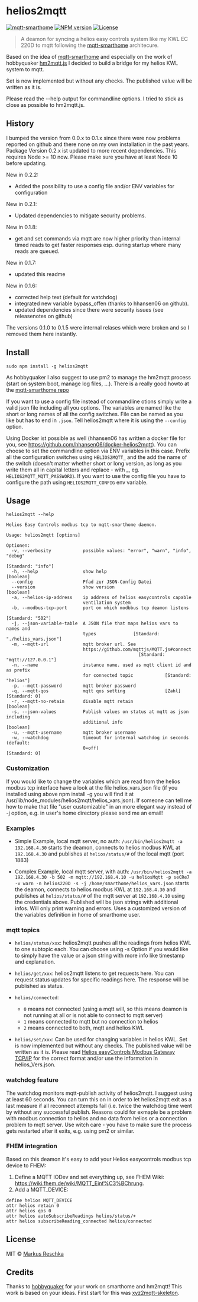 # helios2mqtt

[![mqtt-smarthome](https://img.shields.io/badge/mqtt-smarthome-blue.svg)](https://github.com/mqtt-smarthome/mqtt-smarthome)
[![NPM version](https://badge.fury.io/js/helios2mqtt.svg)](http://badge.fury.io/js/helios2mqtt)
[![License][mit-badge]][mit-url]

> A deamon for syncing a helios easy controls system like my KWL EC 220D to mqtt following the [mqtt-smarthome](https://github.com/mqtt-smarthome) architecure.

Based on the idea of [mqtt-smarthome](https://github.com/mqtt-smarthome) and especially on the work of hobbyquaker [hm2mqtt.js](https://github.com/hobbyquaker/hm2mqtt.js) I decided to build a bridge for my helios KWL system to mqtt.

Set is now implemented but without any checks. The published value will be written as it is.

Please read the --help output for commandline options. I tried to stick as close as possible to hm2mqtt.js.

## History

I bumped the version from 0.0.x to 0.1.x since there were now problems reported on github and there none on my own installation in the past years.
Package Version 0.2.x ist updated to more recent dependencies. This requires Node >= 10 now. Please make sure you have at least Node 10 before updating.

New in 0.2.2:
* Added the possibility to use a config file and/or ENV variables for configuration

New in 0.2.1:
* Updated dependencies to mitigate security problems.

New in 0.1.8:
* get and set commands via mqtt are now higher priority than internal timed reads to get faster responses esp. during startup where many reads are queued.

New in 0.1.7:
* updated this readme

New in 0.1.6:
* corrected help text (default for watchdog)
* integrated new variable bypass_offen (thanks to hhansen06 on github).
* updated dependencies since there were security issues (see releasenotes on github)

The versions 0.1.0 to 0.1.5 were internal relases which were broken and so I removed them here instantly.

## Install

`sudo npm install -g helios2mqtt`

As hobbyquaker I also suggest to use pm2 to manage the hm2mqtt process (start on system boot, manage log files, ...). There is a really good howto at the [mqtt-smarthome repo](https://github.com/mqtt-smarthome/mqtt-smarthome/blob/master/howtos/homematic.md)

If you want to use a config file instead of commandline otions simply write a valid json file including all you options. The variables are named like the short or long names of all the config switches. File can be named as you like but has to end in `.json`. Tell helios2mqtt where it is using the `--config` option.

Using Docker ist possible as well (hhansen06 has written a docker file for you, see https://github.com/hhansen06/docker-helios2mqtt). You can choose to set the commandline option via ENV variables in this case. Prefix all the configuration switches using `HELIOS2MQTT_` and the add the name of the switch (doesn't matter whether short or long version, as long as you write them all in capital letters and replace - with _, eg. `HELIOS2MQTT_MQTT_PASSWORD`). If you want to use the config file you have to configure the path using `HELIOS2MQTT_CONFIG` env variable.

## Usage

`helios2mqtt --help`

```helios2mqtt 0.2.2
Helios Easy Controls modbus tcp to mqtt-smarthome daemon.

Usage: helios2mqtt [options]

Optionen:
  -v, --verbosity            possible values: "error", "warn", "info", "debug"
                                                              [Standard: "info"]
  -h, --help                 show help                                 [boolean]
  --config                   Pfad zur JSON-Config Datei
  --version                  show version                              [boolean]
  -a, --helios-ip-address    ip address of helios easycontrols capable
                             ventilation system
  -b, --modbus-tcp-port      port on which modbbus tcp deamon listens
                                                               [Standard: "502"]
  -j, --json-variable-table  A JSON file that maps helios vars to names and
                             types              [Standard: "./helios_vars.json"]
  -m, --mqtt-url             mqtt broker url. See
                             https://github.com/mqttjs/MQTT.js#connect
                                                  [Standard: "mqtt://127.0.0.1"]
  -n, --name                 instance name. used as mqtt client id and as prefix
                             for connected topic            [Standard: "helios"]
  -p, --mqtt-password        mqtt broker password
  -q, --mqtt-qos             mqtt qos setting               [Zahl] [Standard: 0]
  -r, --mqtt-no-retain       disable mqtt retain                       [boolean]
  -s, --json-values          Publish values on status at mqtt as json including
                             additional info                           [boolean]
  -u, --mqtt-username        mqtt broker username
  -w, --watchdog             timeout for internal watchdog in seconds (default:
                             0=off)                                [Standard: 0]
```
### Customization

If you would like to change the variables which are read from the helios modbus tcp interface have a look at the file helios_vars.json file (if you installed using above npm install -g you will find it at /usr/lib/node_modules/helios2mqtt/helios_vars.json). If someone can tell me how to make that file "user customizable" in an more elegant way instead of -j option, e.g. in user's home directory please send me an email!

### Examples

* Simple Example, local mqtt server, no auth:
`/usr/bin/helios2mqtt -a 192.168.4.30`
starts the deamon, connects to helios modbus KWL at `192.168.4.30` and publishes at `helios/status/#` of the local mqtt (port 1883)

* Complex Example, local mqtt server, with auth:
`/usr/bin/helios2mqtt -a 192.168.4.30 -b 502 -m mqtt://192.168.4.10 -u heliosMqtt -p seCRe7 -v warn -n helios220D -s -j /home/smarthome/helios_vars.json`
starts the deamon, connects to helios modbus KWL at `192.168.4.30` and publishes at `helios/status/#` of the mqtt server at `192.168.4.10` using the credentials above. Published will be json strings with additional infos. Will only print warning and errors. Uses a customized version of the variables definition in home of smarthome user.

### mqtt topics

* `helios/status/xxx`:
helios2mqtt pushes all the readings from helios KWL to one subtopic each. You can choose using -s Option if you would like to simply have the value or a json string with more info like timestamp and explanation.

* `helios/get/xxx`:
helios2mqtt listens to get requests here. You can request status updates for specific readings here. The response will be published as status.

* `helios/connected`:
    * `0` means not connected (using a mqtt will, so this means deamon is not running at all or is not able to connect to mqtt server)
    * `1` means connected to mqtt but no connection to helios
    * `2` means connected to both, mqtt and helios KWL

* `helios/set/xxx`:
Can be used for changing variables in helios KWL. Set is now implemented but without any checks. The published value will be written as it is. Please read [Helios easyControls Modbus Gateway TCP/IP](https://www.heliosventilatoren.de/mbv/kwl_modbus_easycontrols_82269-001_0917.pdf) for the correct format and/or use the information in helios_Vers.json.

### watchdog feature

The watchdog monitors mqtt-publish activity of helios2mqtt. I suggest using at least 60 seconds. You can turn this on in order to let helios2mqtt exit as a last measure if all reconnect attempts fail (i.e. twice the watchdog time went by without any successful publish. Reasons could for exmaple be a problem with modbus connection to helios and no data from helios or a connection problem to mqtt server. Use witch care - you have to make sure the process gets restarted after it exits, e.g. using pm2 or similar.

### FHEM integration

Based on this deamon it's easy to add your Helios easycontrols modbus tcp device to FHEM:

1. Define a MQTT IODev and set everything up, see FHEM Wiki: https://wiki.fhem.de/wiki/MQTT_Einf%C3%BChrung.
2. Add a MQTT_DEVICE:
```
define helios MQTT_DEVICE
attr helios retain 0
attr helios qos 0
attr helios autoSubscribeReadings helios/status/+
attr helios subscribeReading_connected helios/connected
```

## License

MIT © [Markus Reschka](https://github.com/mreschka)

[mit-badge]: https://img.shields.io/badge/License-MIT-blue.svg?style=flat
[mit-url]: LICENSE

## Credits

Thanks to [hobbyquaker](https://github.com/hobbyquaker) for your work on smarthome and hm2mqtt! This work is based on your ideas. First start for this was [xyz2mqtt-skeleton](https://github.com/hobbyquaker/xyz2mqtt-skeleton).
